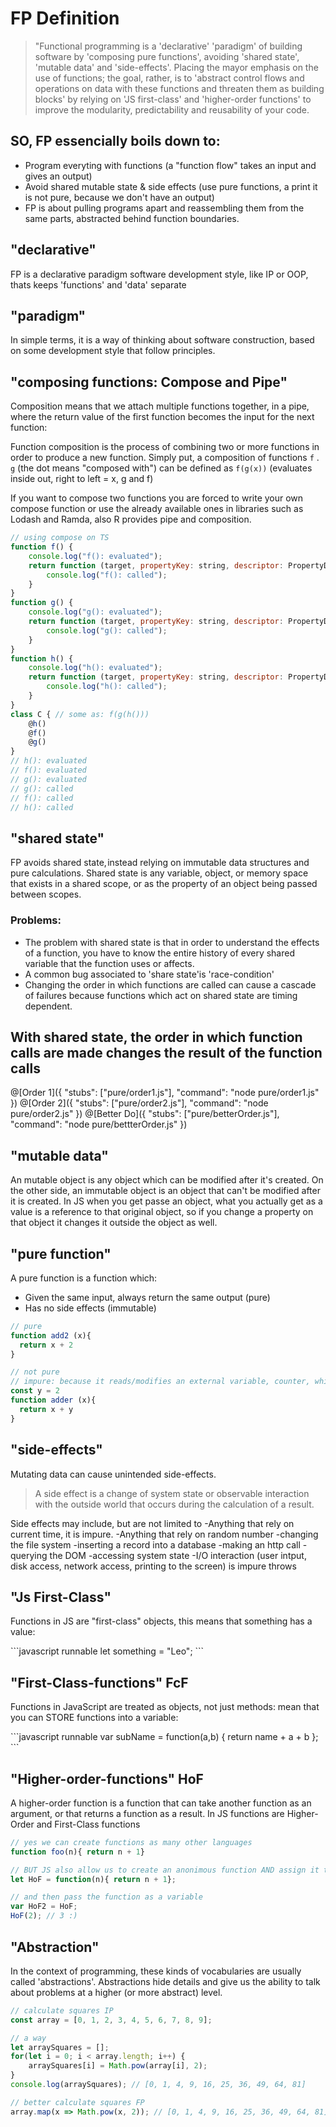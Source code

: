 # FP Definition

> "Functional programming is a 'declarative' 'paradigm' of building software by 'composing pure functions', avoiding 'shared state', 'mutable data' and 'side-effects'. Placing the mayor emphasis on the use of functions; the goal, rather, is to 'abstract control flows and operations on data with these  functions and threaten them as building blocks' by relying on 'JS first-class'  and 'higher-order functions' to improve the modularity, predictability and reusability of your code.

## SO, FP essencially boils down to:
- Program everyting with functions (a "function flow" takes an input and gives an output)
- Avoid shared mutable state & side effects (use pure functions, a print it is not pure, because we don't have an output)
- FP is about pulling programs apart and reassembling them from the same parts, abstracted behind function boundaries.


## "declarative"
<p>FP is a declarative paradigm software development style, like IP or OOP, thats keeps 'functions' and 'data' separate
</p>

## "paradigm"
<p>In simple terms, it is a way of thinking about software construction, based on some development style that follow principles.
</p>


## "composing functions: Compose and Pipe"
<p>
Composition means that we attach multiple functions together, in a pipe, where the return value
of the first function becomes the input for the next function:

Function composition is the process of combining two or more functions in order to produce a new function.
Simply put, a composition of functions `f` . `g` (the dot means "composed with") can be defined as `f(g(x))`
(evaluates inside out, right to left = x, g and f) 

If you want to compose two functions you are forced to write your own compose function or use the already 
available ones in libraries such as Lodash and Ramda, also R provides pipe and composition.
</p>

```javascript
// using compose on TS
function f() {
    console.log("f(): evaluated");
    return function (target, propertyKey: string, descriptor: PropertyDescriptor) {
        console.log("f(): called");
    }
}
function g() {
    console.log("g(): evaluated");
    return function (target, propertyKey: string, descriptor: PropertyDescriptor) {
        console.log("g(): called");
    }
}
function h() { 
    console.log("h(): evaluated");
    return function (target, propertyKey: string, descriptor: PropertyDescriptor) {
        console.log("h(): called");
    }
}
class C { // some as: f(g(h()))
    @h()
    @f()
    @g()
}
// h(): evaluated
// f(): evaluated
// g(): evaluated
// g(): called
// f(): called
// h(): called
```

## "shared state" 

<p>
FP avoids shared state, instead relying on immutable data structures and pure calculations.
Shared state is any variable, object, or memory space that exists in a shared scope, or as the property of an object being passed between scopes. 
</p>

### Problems:
- The problem with shared state is that in order to understand the effects of a function,
 you have to know the entire history of every shared variable that the function uses or affects.
- A common bug associated to 'share state'is 'race-condition'
- Changing the order in which functions are called can cause a cascade of failures
 because functions which act on shared state are timing dependent.

## With shared state, the order in which function calls are made changes the result of the function calls
@[Order 1]({ "stubs": ["pure/order1.js"], "command": "node pure/order1.js" })
@[Order 2]({ "stubs": ["pure/order2.js"], "command": "node pure/order2.js" })
@[Better Do]({ "stubs": ["pure/betterOrder.js"], "command": "node pure/bettterOrder.js" })

## "mutable data" 
<p>An mutable object is any object which can be modified after it's created.
On the other side, an immutable object is an object that can't be modified after it is created. 
In JS when you get passe an object, what you actually get as a value is a reference to that original object,
so if you change a property on that object it changes it outside the object as well.
</p>

## "pure function" 
A pure function is a function which:
- Given the same input, always return the same output (pure)
- Has no side effects (immutable)


```javascript runnable
// pure
function add2 (x){
  return x + 2
}
```
```javascript runnable
// not pure
// impure: because it reads/modifies an external variable, counter, which isn’t local to the function’s scope.
const y = 2
function adder (x){
  return x + y
}
```

## "side-effects" 

Mutating data can cause unintended side-effects.

> A side effect is a change of system state 
or observable interaction with the outside world that occurs during the calculation of a result.

Side effects may include, but are not limited to
-Anything that rely on current time, it is impure.
-Anything that rely on random number
-changing the file system
-inserting a record into a database
-making an http call
-querying the DOM
-accessing system state
-I/O interaction (user intput, disk access, network access, printing to the screen) is impure throws


## "Js First-Class" 
<p>Functions in JS are "first-class" objects, this means that something has a value:</p>
```javascript runnable
let something = "Leo";
```


## "First-Class-functions" FcF 
<p>Functions in JavaScript are treated as objects, not just methods: mean that you can STORE functions into a variable:</p>
```javascript runnable
var subName = function(a,b) { return name + a + b }; 
```

## "Higher-order-functions" HoF
<p>A higher-order function is a function that can take another function as an argument, 
or that returns a function as a result. In JS functions are Higher-Order and First-Class functions</p>

```javascript runnable
// yes we can create functions as many other languages
function foo(n){ return n + 1}

// BUT JS also allow us to create an anonimous function AND assign it to a variable
let HoF = function(n){ return n + 1};

// and then pass the function as a variable
var HoF2 = HoF;
HoF(2); // 3 :)
```

## "Abstraction"
<p>
In the context of programming, these kinds of vocabularies are usually
called 'abstractions'. Abstractions hide details and give us the ability to
talk about problems at a higher (or more abstract) level.</p>

```javascript  runnable
// calculate squares IP
const array = [0, 1, 2, 3, 4, 5, 6, 7, 8, 9];

// a way
let arraySquares = [];
for(let i = 0; i < array.length; i++) {
    arraySquares[i] = Math.pow(array[i], 2);
}
console.log(arraySquares); // [0, 1, 4, 9, 16, 25, 36, 49, 64, 81]

// better calculate squares FP
array.map(x => Math.pow(x, 2)); // [0, 1, 4, 9, 16, 25, 36, 49, 64, 81]
```




